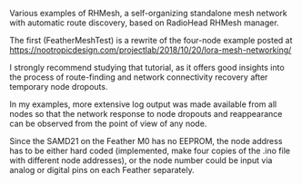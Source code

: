 Various examples of RHMesh, a self-organizing standalone mesh network with automatic route discovery, based on RadioHead RHMesh manager.

The first (FeatherMeshTest) is a rewrite of the four-node example posted at https://nootropicdesign.com/projectlab/2018/10/20/lora-mesh-networking/ 

I strongly recommend studying that tutorial, as it offers good insights into the process of route-finding and network connectivity recovery after temporary node dropouts.

In my examples, more extensive log output was made available from all nodes so that the network response to node dropouts and reappearance can be observed from the point of view of any node.

Since the SAMD21 on the Feather M0 has no EEPROM, the node address has to be either hard coded (implemented, make four copies of the .ino file with different node addresses), or the node number could be input via analog or digital pins on each Feather separately.
